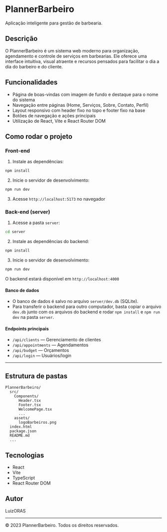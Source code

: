 # PlannerBarbeiro

Aplicação inteligente para gestão de barbearia.

## Descrição
O PlannerBarbeiro é um sistema web moderno para organização, agendamento e controle de serviços em barbearias. Ele oferece uma interface intuitiva, visual atraente e recursos pensados para facilitar o dia a dia do barbeiro e do cliente.

## Funcionalidades
- Página de boas-vindas com imagem de fundo e destaque para o nome do sistema
- Navegação entre páginas (Home, Serviços, Sobre, Contato, Perfil)
- Layout responsivo com header fixo no topo e footer fixo na base
- Botões de navegação e ações principais
- Utilização de React, Vite e React Router DOM


## Como rodar o projeto

### Front-end
1. Instale as dependências:
  ```bash
  npm install
  ```
2. Inicie o servidor de desenvolvimento:
  ```bash
  npm run dev
  ```
3. Acesse `http://localhost:5173` no navegador

### Back-end (server)
1. Acesse a pasta `server`:
  ```bash
  cd server
  ```
2. Instale as dependências do backend:
  ```bash
  npm install
  ```
3. Inicie o servidor de desenvolvimento:
  ```bash
  npm run dev
  ```
  O backend estará disponível em `http://localhost:4000`

#### Banco de dados
- O banco de dados é salvo no arquivo `server/dev.db` (SQLite).
- Para transferir o backend para outro computador, basta copiar o arquivo `dev.db` junto com os arquivos do backend e rodar `npm install` e `npm run dev` na pasta `server`.

#### Endpoints principais
- `/api/clients` — Gerenciamento de clientes
- `/api/appointments` — Agendamentos
- `/api/budget` — Orçamentos
- `/api/login` — Usuários/login

---

## Estrutura de pastas
```
PlannerBarbeiro/
  src/
    Components/
      Header.tsx
      Footer.tsx
      WelcomePage.tsx
      ...
    assets/
      logoBarbeiros.png
  index.html
  package.json
  README.md
  ...
```

## Tecnologias
- React
- Vite
- TypeScript
- React Router DOM

## Autor
LuizORAS

---
© 2023 PlannerBarbeiro. Todos os direitos reservados.
